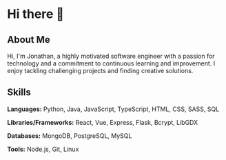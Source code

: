 # Hi there 👋

## About Me

Hi, I'm Jonathan, a highly motivated software engineer with a passion for technology and a commitment to continuous learning and improvement. I enjoy tackling challenging projects and finding creative solutions. 

## Skills

**Languages:** Python, Java, JavaScript, TypeScript, HTML, CSS, SASS, SQL

**Libraries/Frameworks:** React, Vue, Express, Flask, Bcrypt, LibGDX

**Databases:** MongoDB, PostgreSQL, MySQL

**Tools:** Node.js, Git, Linux

